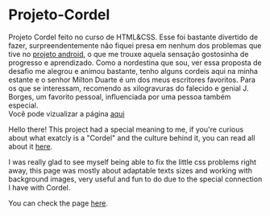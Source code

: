 # Projeto-Cordel
 Projeto Cordel feito no curso de HTML&CSS. Esse foi bastante divertido de fazer, surpreendentemente não fiquei presa em nenhum dos problemas que tive no <a href="https://github.com/itsdamel/androidpage">projeto android</a>, o que me trouxe aquela sensação gostosinha de progresso e aprendizado. Como a nordestina que sou, ver essa proposta de desafio me alegrou e animou bastante, tenho alguns cordeis aqui na minha estante e o senhor Milton Duarte é um dos meus escritores favoritos. Para os que se interessam, recomendo as xilogravuras do falecido e genial J. Borges, um favorito pessoal, influenciada por uma pessoa também especial.
 <br> 
 Você pode vizualizar a página <a href="https://itsdamel.github.io/Projeto-Cordel/">aqui</a>

Hello there! This project had a special meaning to me, if you're curious about what exatcly is a "Cordel" and the culture behind  it, you can read all about it <a href="https://currancordelconnection.com/cordel/what-is-cordel">here</a>. 

I was really glad to see myself being able to fix the little css problems right away, this page was mostly about adaptable texts sizes and working with background images, very useful and fun to do due to the special connection I have with Cordel.

You can check the page <a href="https://itsdamel.github.io/Projeto-Cordel/">here</a>.